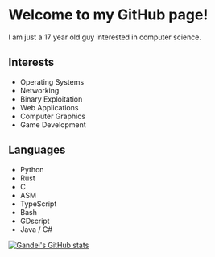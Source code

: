 # Welcome to my GitHub page!

I am just a 17 year old guy interested in computer science.

## Interests
- Operating Systems
- Networking
- Binary Exploitation
- Web Applications
- Computer Graphics
- Game Development

## Languages
- Python
- Rust
- C
- ASM
- TypeScript
- Bash
- GDscript
- Java / C#

[![Gandel's GitHub stats](https://github-readme-stats.vercel.app/api?username=GandelXIV&theme=dark)](https://github.com/anuraghazra/github-readme-stats)
